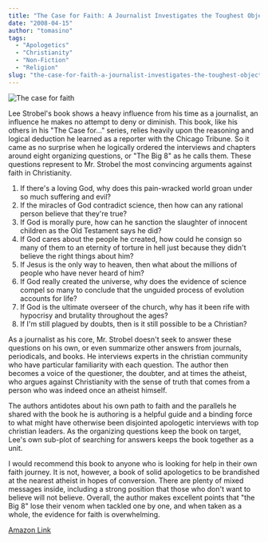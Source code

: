```yaml
---
title: "The Case for Faith: A Journalist Investigates the Toughest Objections to Christianity"
date: "2008-04-15"
author: "tomasino"
tags:
  - "Apologetics"
  - "Christianity"
  - "Non-Fiction"
  - "Religion"
slug: "the-case-for-faith-a-journalist-investigates-the-toughest-objections-to-christianity"
---
```


![The case for faith][]

Lee Strobel's book shows a heavy influence from his time as a
journalist, an influence he makes no attempt to deny or diminish. This
book, like his others in his "The Case for..." series, relies heavily
upon the reasoning and logical deduction he learned as a reporter with
the Chicago Tribune. So it came as no surprise when he logically ordered
the interviews and chapters around eight organizing questions, or "The
Big 8" as he calls them. These questions represent to Mr. Strobel the
most convincing arguments against faith in Christianity.

1.  If there's a loving God, why does this pain-wracked world groan
    under so much suffering and evil?
2.  If the miracles of God contradict science, then how can any rational
    person believe that they're true?
3.  If God is morally pure, how can he sanction the slaughter of
    innocent children as the Old Testament says he did?
4.  If God cares about the people he created, how could he consign so
    many of them to an eternity of torture in hell just because they
    didn't believe the right things about him?
5.  If Jesus is the only way to heaven, then what about the millions of
    people who have never heard of him?
6.  If God really created the universe, why does the evidence of science
    compel so many to conclude that the unguided process of evolution
    accounts for life?
7.  If God is the ultimate overseer of the church, why has it been rife
    with hypocrisy and brutality throughout the ages?
8.  If I'm still plagued by doubts, then is it still possible to be a
    Christian?

As a journalist as his core, Mr. Strobel doesn't seek to answer these
questions on his own, or even summarize other answers from journals,
periodicals, and books. He interviews experts in the christian community
who have particular familiarity with each question. The author then
becomes a voice of the questioner, the doubter, and at times the
atheist, who argues against Christianity with the sense of truth that
comes from a person who was indeed once an atheist himself.

The authors antidotes about his own path to faith and the parallels he
shared with the book he is authoring is a helpful guide and a binding
force to what might have otherwise been disjointed apologetic interviews
with top christian leaders. As the organizing questions keep the book on
target, Lee's own sub-plot of searching for answers keeps the book
together as a unit.

I would recommend this book to anyone who is looking for help in their
own faith journey. It is not, however, a book of solid apologetics to be
brandished at the nearest atheist in hopes of conversion. There are
plenty of mixed messages inside, including a strong position that those
who don't want to believe will not believe. Overall, the author makes
excellent points that "the Big 8" lose their venom when tackled one by
one, and when taken as a whole, the evidence for faith is overwhelming.

[Amazon Link][]

  [The case for faith]: https://blog.tomasino.org/images/the_case_for_faith.jpg
  [Amazon Link]: https://www.amazon.com/Case-Faith-Journalist-Investigates-Christianity/dp/0310234697/?tag=tomablog-20

